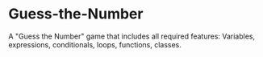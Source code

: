 # Guess-the-Number
A "Guess the Number" game that includes all required features:  Variables, expressions, conditionals, loops, functions, classes.  
